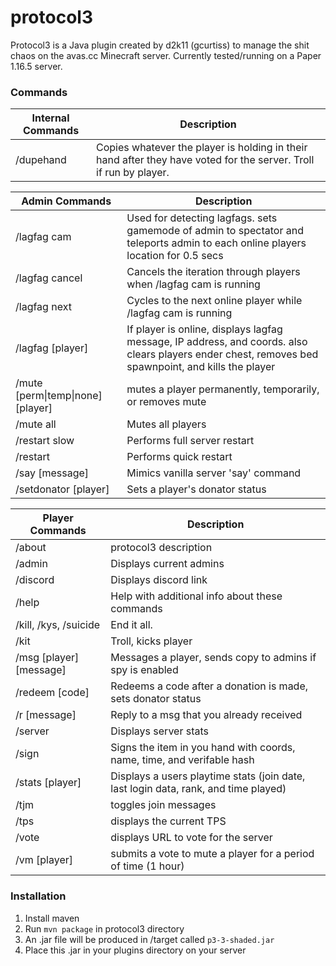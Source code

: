 # protocol3 
Protocol3 is a Java plugin created by d2k11 (gcurtiss) to manage the shit chaos on the avas.cc Minecraft server. Currently tested/running on a Paper 1.16.5 server. 

### Commands  
| Internal Commands | Description |
| ----------------- | ----------- |
| /dupehand         | Copies whatever the player is holding in their hand after they have voted for the server. Troll if run by player.  |

| Admin Commands | Description |
| ----------------- | ----------- |
| /lagfag cam       | Used for detecting lagfags. sets gamemode of admin to spectator and teleports admin to each online players location for 0.5 secs  |
| /lagfag cancel    | Cancels the iteration through players when /lagfag cam is running |
| /lagfag next      | Cycles to the next online player while /lagfag cam is running |
| /lagfag [player]  | If player is online, displays lagfag message, IP address, and coords. also clears players ender chest, removes bed spawnpoint, and kills the player |
| /mute [perm\|temp\|none] [player] | mutes a player permanently, temporarily, or removes mute |
| /mute all         | Mutes all players |
| /restart slow     | Performs full server restart |
| /restart          | Performs quick restart |
| /say [message]    | Mimics vanilla server 'say' command |
| /setdonator [player] | Sets a player's donator status |

| Player Commands | Description |
| ----------------- | ----------- |
| /about | protocol3 description | 
| /admin | Displays current admins |  
| /discord | Displays discord link |
| /help | Help with additional info about these commands |
| /kill, /kys, /suicide | End it all. |  
| /kit | Troll, kicks player |
| /msg [player] [message] | Messages a player, sends copy to admins if spy is enabled |
| /redeem [code] | Redeems a code after a donation is made, sets donator status |
| /r [message] | Reply to a msg that you already received |
| /server | Displays server stats |
| /sign | Signs the item in you hand with coords, name, time, and verifable hash |
| /stats [player] | Displays a users playtime stats (join date, last login data, rank, and time played) |
| /tjm | toggles join messages |
| /tps | displays the current TPS |
| /vote | displays URL to vote for the server |
| /vm [player] | submits a vote to mute a player for a period of time (1 hour) |

### Installation
1. Install maven
2. Run `mvn package` in protocol3 directory
3. An .jar file will be produced in /target called `p3-3-shaded.jar` 
4. Place this .jar in your plugins directory on your server

